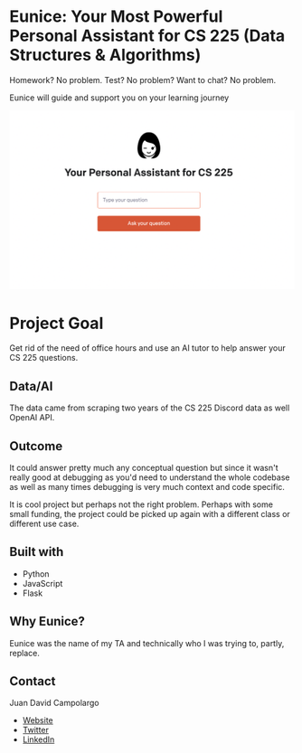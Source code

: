 # Eunice: Your Most Powerful Personal Assistant for CS 225 (Data Structures & Algorithms)

Homework? No problem. Test? No problem? Want to chat? No problem.

Eunice will guide and support you on your learning journey 

![alt text](https://github.com/jdcampolargo/eunice/blob/master/Screen%20Shot%202022-09-14%20at%202.48.58%20PM.png?raw=true)



# Project Goal
Get rid of the need of office hours and use an AI tutor to help answer your CS 225 questions. 

## Data/AI
The data came from scraping two years of the CS 225 Discord data as well OpenAI API. 

## Outcome
It could answer pretty much any conceptual question but since it wasn't really good at debugging as you'd need to understand the whole codebase as well as many times debugging is very much context and code specific. 

It is cool project but perhaps not the right problem. Perhaps with some small funding, the project could be picked up again with a different class or different use case. 


## Built with
* Python
* JavaScript
* Flask

## Why Eunice?
Eunice was the name of my TA and technically who I was trying to, partly, replace.

## Contact 

Juan David Campolargo
* [Website](https://juandavidcampolargo.com/contact)
* [Twitter](https://twitter.com/jdcampolargo)
* [LinkedIn](https://linkedin.com/in/jdcampolargo)
